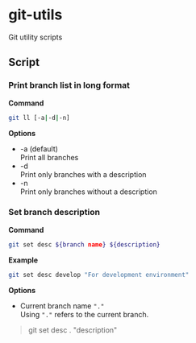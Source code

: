 # git-utils

Git utility scripts

## Script

### Print branch list in long format

**Command**

```sh
git ll [-a|-d|-n]
```

**Options**

-   -a (default)  
    Print all branches
-   -d  
    Print only branches with a description
-   -n  
    Print only branches without a description

### Set branch description

**Command**

```sh
git set desc ${branch name} ${description}
```

**Example**

```sh
git set desc develop "For development environment"
```

**Options**

-   Current branch name `"."`  
    Using `"."` refers to the current branch.

> git set desc . "description"
